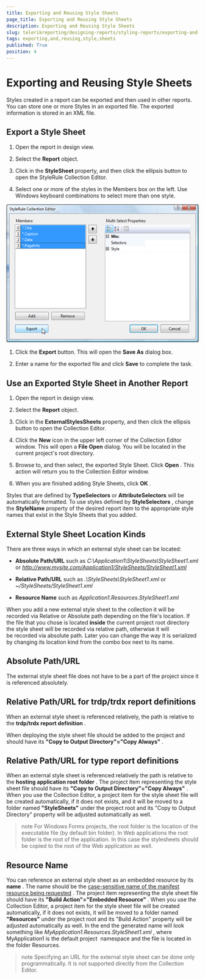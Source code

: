```yaml
---
title: Exporting and Reusing Style Sheets
page_title: Exporting and Reusing Style Sheets 
description: Exporting and Reusing Style Sheets
slug: telerikreporting/designing-reports/styling-reports/exporting-and-reusing-style-sheets
tags: exporting,and,reusing,style,sheets
published: True
position: 4
---
```


# Exporting and Reusing Style Sheets



Styles created in a report can be exported and then used in other reports. You can store one or more Styles in an exported file. The exported information is stored in an XML file.

## Export a Style Sheet

1. Open the report in design view.

1. Select the __Report__  object.

1. Click in the __StyleSheet__  property, and then click the ellipsis button to open the StyleRule Collection Editor.

1. Select one or more of the styles in the Members box on the left. Use Windows keyboard combinations to select more than one style.  

  ![](images/ReportStyleExport.png)

1. Click the __Export__  button. This will open the __Save As__  dialog box.

1. Enter a name for the exported file and click __Save__  to complete the task.

## Use an Exported Style Sheet in Another Report

1. Open the report in design view.

1. Select the __Report__  object.

1. Click in the __ExternalStylesSheets__  property, and then click the ellipsis button to open the Collection Editor.

1. Click the __New__  icon in the upper left corner of the Collection Editor window. This will open a __File Open__  dialog. You will be located in the current project's root directory.

1. Browse to, and then select, the exported Style Sheet. Click __Open__  . This action will return you to the Collection Editor window.

1. When you are finished adding Style Sheets, click __OK__  .

Styles that are defined by __TypeSelectors__  or __AttributeSelectors__  will be automatically formatted. To use styles defined by __StyleSelectors__ , change the __StyleName__  property of the desired report item to the appropriate style names that exist in the Style Sheets that you added.         

## External Style Sheet Location Kinds

There are three ways in which an external style sheet can be located:

*  __Absolute Path/URL__  such as *C:\Application1\StyleSheets\StyleSheet1.xml*  or *http://www.mysite.com/Application1/StyleSheets/StyleSheet1.xml*  

*  __Relative Path/URL__  such as *.\StyleSheets\StyleSheet1.xml*  or *~/StyleSheets/StyleSheet1.xml*  

*  __Resource Name__  such as *Application1.Resources.StyleSheet1.xml*  

When you add a new external style sheet to the collection it will be recorded via Relative or Absolute path depending on the file's location. If the file that you chose is located __inside__  the current project root directory the style sheet will be recorded via relative path, otherwise it will be recorded via absolute path. Later you can change the way it is serialized by changing its location kind from the combo box next to its name.         

## Absolute Path/URL

The external style sheet file does not have to be a part of the project since it is referenced absolutely.

## Relative Path/URL for trdp/trdx report definitions

When an external style sheet is referenced relatively, the path is relative to the           __trdp/trdx report definition__ .         

When deploying the style sheet file should be added to the project and           should have its __"Copy to Output Directory"="Copy Always"__ .         

## Relative Path/URL for type report definitions

When an external style sheet is referenced relatively the path is relative to the           __hosting application root folder__ . The project item representing the style sheet file           should have its __"Copy to Output Directory"="Copy Always"__ . When you use           the Collection Editor, a project item for the style sheet file will be created automatically, if           it does not exists, and it will be moved to a folder named __"StyleSheets"__            under the project root and its "Copy to Output Directory" property will be adjusted automatically as well.         

>note For Windows Forms projects, the root folder is the location of the executable file (by default bin folder).             In Web applications the root folder is the root of the application. In this case the stylesheets should be copied to the root of the Web application as well.           


## Resource Name

You can reference an external style sheet as an embedded resource by its __name__ .           The name should be the  [case-sensitive name of the manifest resource being requested](http://msdn.microsoft.com/en-us/library/xc4235zt(VS.80).aspx) .           The project item representing the style sheet file should have its __"Build Action"="Embedded Resource"__ .           When you use the Collection Editor, a project item for the style sheet file will be created automatically, if it does           not exists, it will be moved to a folder named __"Resources"__  under the project root and its           "Build Action" property will be adjusted automatically as well. In the end the generated name will look something like           *MyApplication1.Resources.StyleSheet1.xml* , where MyApplication1 is the default project            namespace and the file is located in the folder Resources.         

>note Specifying an URL for the external style sheet can be done only programmatically. It is not supported directly from the Collection Editor.

